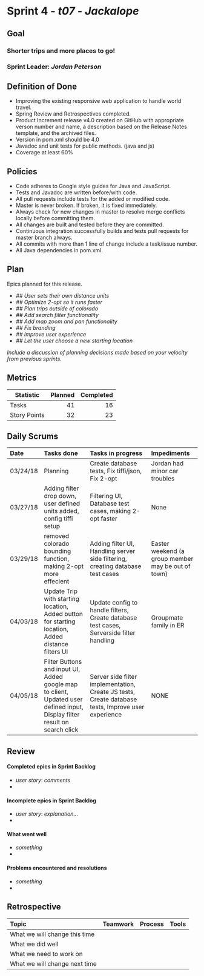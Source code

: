 # Sprint 4 - *t07* - *Jackalope*

## Goal

### Shorter trips and more places to go!
### Sprint Leader: *Jordan Peterson*

## Definition of Done

* Improving the existing responsive web application to handle world travel.
* Spring Review and Retrospectives completed.
* Product Increment release v4.0 created on GitHub with appropriate verson number and name, a description based on the Release Notes template, and the archived files.
* Version in pom.xml should be <version>4.0</version>
* Javadoc and unit tests for public methods. (java and js)
* Coverage at least 60%

## Policies

* Code adheres to Google style guides for Java and JavaScript.
* Tests and Javadoc are written before/with code.  
* All pull requests include tests for the added or modified code.
* Master is never broken.  If broken, it is fixed immediately.
* Always check for new changes in master to resolve merge conflicts locally before committing them.
* All changes are built and tested before they are committed.
* Continuous integration successfully builds and tests pull requests for master branch always.
* All commits with more than 1 line of change include a task/issue number.
* All Java dependencies in pom.xml.

## Plan

Epics planned for this release.

* *## User sets their own distance units*
* *## Optimize 2-opt so it runs faster*
* *## Plan trips outside of colorado*
* *## Add search filter functionality*
* *## Add map zoom and pan functionality*
* *## Fix branding*
* *## Improve user experience*
* *## Let the user choose a new starting location*

*Include a discussion of planning decisions made based on your velocity from previous sprints.*

## Metrics

Statistic | Planned | Completed
--- | ---: | ---:
Tasks |  41   | 16 
Story Points |  32  | 23 

## Daily Scrums

Date | Tasks done  | Tasks in progress | Impediments 
:--- | :--- | :--- | :--- 
03/24/18 | Planning | Create database tests, Fix tiffi/json, Fix 2-opt | Jordan had minor car troubles
03/27/18 | Adding filter drop down, user defined units added, config tiffi setup  | Filtering UI, Database test cases, making 2-opt faster | None
03/29/18 | removed colorado bounding function, making 2-opt more effecient | Adding filter UI, Handling server side filtering, creating database test cases | Easter weekend (a group member may be out of town)
04/03/18 | Update Trip with starting location, Added button for starting location, Added distance filters UI | Update config to handle filters, Create database test cases, Serverside filter handling | Groupmate family in ER
04/05/18 | Filter Buttons and input UI, Added google map to client, Updated user defined input, Display filter result on search click | Server side filter implementation, Create JS tests, Create database tests, Improve user experience | NONE
 

## Review

#### Completed epics in Sprint Backlog 
* *user story*:  *comments*
* 

#### Incomplete epics in Sprint Backlog 
* *user story*: *explanation...*
*

#### What went well
* *something*
*

#### Problems encountered and resolutions
* *something*
*

## Retrospective

Topic | Teamwork | Process | Tools
:--- | :--- | :--- | :---
What we will change this time |  |  | 
What we did well |  |  | 
What we need to work on |  |  |
What we will change next time |  |  | 
